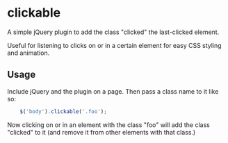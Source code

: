 clickable
=========

A simple jQuery plugin to add the class "clicked" the last-clicked element.

Useful for listening to clicks on or in a certain element for easy CSS styling and animation.


## Usage

Include jQuery and the plugin on a page. Then pass a class name to it like so:

```js
	$('body').clickable('.foo');
```

Now clicking on or in an element with the class "foo" will add the class "clicked" to it (and remove it from other elements with that class.)

